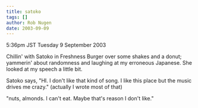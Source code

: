 ```yaml
---
title: satoko
tags: []
author: Rob Nugen
date: 2003-09-09
---
```


<p class=date>5:36pm JST Tuesday 9 September 2003</p>

<p>Chillin' with Satoko in Freshness Burger over some shakes and a
donut; yammerin' about randomness and laughing at my erroneous
Japanese.  She looked at my speech a little bit.</p>

<p>Satoko says, "HI.  I don't like that kind of song.  I like this
place but the music drives me crazy." (actually I wrote most of
that)</p>

<p>"nuts, almonds. I can't eat. Maybe that's reason I don't like."</p>
